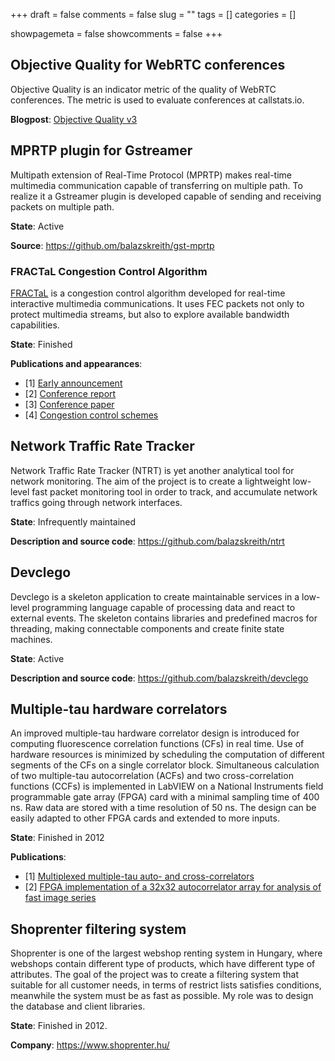 +++
draft = false
comments = false
slug = ""
tags = []
categories = []

showpagemeta = false
showcomments = false
+++

## Objective Quality for WebRTC conferences

Objective Quality is an indicator metric of the quality of WebRTC conferences. The
metric is used to evaluate conferences at callstats.io.

__Blogpost__: [Objective Quality v3](https://www.callstats.io/blog/2018/03/01/product-update-objective-quality-version-3)


## MPRTP plugin for Gstreamer

Multipath extension of Real-Time Protocol (MPRTP) makes real-time multimedia communication
capable of transferring on multiple path. To realize it a Gstreamer plugin is developed
capable of sending and receiving packets on multiple path.

__State__: Active

__Source__: https://github.om/balazskreith/gst-mprtp

### FRACTaL Congestion Control Algorithm

[FRACTaL]() is a congestion control algorithm developed for real-time interactive multimedia communications.
It uses FEC packets not only to protect multimedia streams, but also to explore available bandwidth capabilities.

__State__: Finished

__Publications and appearances__:

 - [1] [Early announcement](https://www.callstats.io/blog/2016/11/14/fec-congestion-control)
 - [2] [Conference report](https://www.callstats.io/blog/2017/10/16/acm-multimedia)
 - [3] [Conference paper](https://www.researchgate.net/publication/320419511_FRACTaL_FEC-based_Rate_Control_for_RTP)
 - [4] [Congestion control schemes](https://www.callstats.io/blog/2016/11/01/schemes-of-congestion-control)

## Network Traffic Rate Tracker

Network Traffic Rate Tracker (NTRT) is yet another analytical tool for network monitoring.
The aim of the project is to create a lightweight low-level fast packet monitoring tool
in order to track, and accumulate network traffics going through network interfaces.

__State__: Infrequently maintained

__Description and source code__: https://github.com/balazskreith/ntrt


## Devclego

Devclego is a skeleton application to create maintainable services in a low-level programming
language capable of processing data and react to external events.
The skeleton contains libraries and predefined macros for threading,
making connectable components and create finite state machines.

__State__: Active

__Description and source code__: https://github.com/balazskreith/devclego

## Multiple-tau hardware correlators

An improved multiple-tau hardware correlator design is introduced for computing fluorescence correlation functions (CFs) in real time. Use of hardware resources is minimized by scheduling the computation of different segments of the CFs on a single correlator block. Simultaneous calculation of two multiple-tau autocorrelation (ACFs) and two cross-correlation functions (CCFs) is implemented in LabVIEW on a National Instruments field programmable gate array (FPGA) card with a minimal sampling time of 400 ns. Raw data are stored with a time resolution of 50 ns. The design can be easily adapted to other FPGA cards and extended to more inputs.

__State__: Finished in 2012

__Publications__:

 - [1] [Multiplexed multiple-tau auto- and cross-correlators](https://arxiv.org/abs/1112.1616)
 - [2] [FPGA implementation of a 32x32 autocorrelator array for analysis of fast image series](https://arxiv.org/abs/1112.1619)

## Shoprenter filtering system

Shoprenter is one of the largest webshop renting system in Hungary,
where webshops contain different type of products, which have different type of attributes.
The goal of the project was to create a filtering system that suitable for all customer needs,
in terms of restrict lists satisfies conditions, meanwhile the system must be as fast as possible.
My role was to design the database and client libraries.

__State__: Finished in 2012.  

__Company__: https://www.shoprenter.hu/
